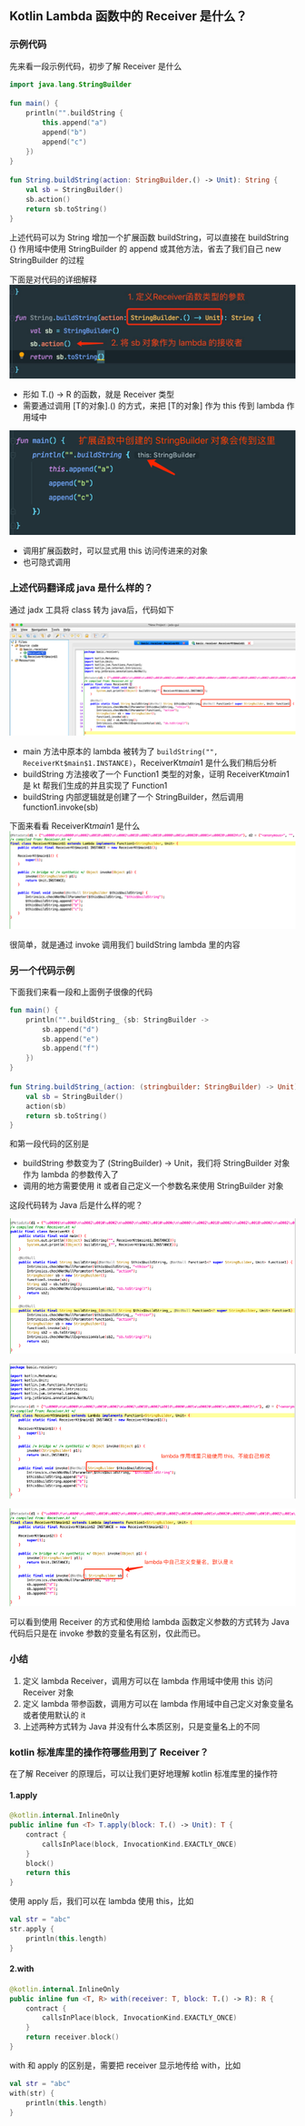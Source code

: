 Kotlin Lambda 函数中的 Receiver 是什么？
---

### 示例代码

先来看一段示例代码，初步了解 Receiver 是什么

```kotlin
import java.lang.StringBuilder

fun main() {
    println("".buildString {
        this.append("a")
        append("b")
        append("c")
    })
}

fun String.buildString(action: StringBuilder.() -> Unit): String {
    val sb = StringBuilder()
    sb.action()
    return sb.toString()
}
```
上述代码可以为 String 增加一个扩展函数 buildString，可以直接在 buildString {} 作用域中使用 StringBuilder 的 append 或其他方法，省去了我们自己 new StringBuilder 的过程

下面是对代码的详细解释
![](../../../resources/basic/receiver/define_receiver.png)
* 形如 T.() -> R 的函数，就是 Receiver 类型
* 需要通过调用 [T的对象].() 的方式，来把 [T的对象] 作为 this 传到 lambda 作用域中

![](../../../resources/basic/receiver/call_receiver.png)
* 调用扩展函数时，可以显式用 this 访问传进来的对象
* 也可隐式调用

### 上述代码翻译成 java 是什么样的？

通过 jadx 工具将 class 转为 java后，代码如下

![](../../../resources/basic/receiver/jadx_1.png)

* main 方法中原本的 lambda 被转为了 `buildString("", ReceiverKt$main$1.INSTANCE)`，ReceiverKt$main$1 是什么我们稍后分析
* buildString 方法接收了一个 Function1 类型的对象，证明 ReceiverKt$main$1 是 kt 帮我们生成的并且实现了 Function1
* buildString 内部逻辑就是创建了一个 StringBuilder，然后调用 function1.invoke(sb)


下面来看看 ReceiverKt$main$1 是什么
![img.png](../../../resources/basic/receiver/jadx_2.png)

很简单，就是通过 invoke 调用我们 buildString lambda 里的内容

### 另一个代码示例

下面我们来看一段和上面例子很像的代码
```kotlin
fun main() {
    println("".buildString_ {sb: StringBuilder ->
        sb.append("d")
        sb.append("e")
        sb.append("f")
    })
}

fun String.buildString_(action: (stringbuilder: StringBuilder) -> Unit): String {
    val sb = StringBuilder()
    action(sb)
    return sb.toString()
}
```
和第一段代码的区别是
* buildString 参数变为了 (StringBuilder) -> Unit，我们将 StringBuilder 对象作为 lambda 的参数传入了
* 调用的地方需要使用 it 或者自己定义一个参数名来使用 StringBuilder 对象

这段代码转为 Java 后是什么样的呢？

![img.png](../../../resources/basic/receiver/jadx_3.png)

![img.png](../../../resources/basic/receiver/jadx_4.png)

![img.png](../../../resources/basic/receiver/jadx_5.png)

可以看到使用 Receiver 的方式和使用给 lambda 函数定义参数的方式转为 Java 代码后只是在 invoke 参数的变量名有区别，仅此而已。

### 小结

1. 定义 lambda Receiver，调用方可以在 lambda 作用域中使用 this 访问 Receiver 对象
2. 定义 lambda 带参函数，调用方可以在 lambda 作用域中自己定义对象变量名或者使用默认的 it
3. 上述两种方式转为 Java 并没有什么本质区别，只是变量名上的不同

### kotlin 标准库里的操作符哪些用到了 Receiver？

在了解 Receiver 的原理后，可以让我们更好地理解 kotlin 标准库里的操作符

#### 1.apply

```kotlin
@kotlin.internal.InlineOnly
public inline fun <T> T.apply(block: T.() -> Unit): T {
    contract {
        callsInPlace(block, InvocationKind.EXACTLY_ONCE)
    }
    block()
    return this
}
```
使用 apply 后，我们可以在 lambda 使用 this，比如
```kotlin
val str = "abc"
str.apply { 
    println(this.length)
}
```

#### 2.with
```kotlin
@kotlin.internal.InlineOnly
public inline fun <T, R> with(receiver: T, block: T.() -> R): R {
    contract {
        callsInPlace(block, InvocationKind.EXACTLY_ONCE)
    }
    return receiver.block()
}
```
with 和 apply 的区别是，需要把 receiver 显示地传给 with，比如

```kotlin
val str = "abc"
with(str) {
    println(this.length)
}
```
